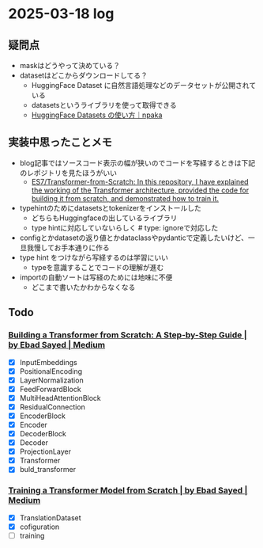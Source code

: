 # 2025-03-18 log

## 疑問点
- maskはどうやって決めている？
- datasetはどこからダウンロードしてる？
    - HuggingFace Dataset に自然言語処理などのデータセットが公開されている
    - datasetsというライブラリを使って取得できる
    - [HuggingFace Datasets の使い方｜npaka](https://note.com/npaka/n/n23b84c95faca)

## 実装中思ったことメモ
- blog記事ではソースコード表示の幅が狭いのでコードを写経するときは下記のレポジトリを見たほうがいい
    - [ES7/Transformer-from-Scratch: In this repository, I have explained the working of the Transformer architecture, provided the code for building it from scratch, and demonstrated how to train it.](https://github.com/ES7/Transformer-from-Scratch/tree/main)
- typehintのためにdatasetsとtokenizerをインストールした
    - どちらもHuggingfaceの出しているライブラリ
    - type hintに対応していないらしく # type: ignoreで対応した
- configとかdatasetの返り値とかdataclassやpydanticで定義したいけど、一旦我慢してお手本通りに作る
- type hint をつけながら写経するのは学習にいい
    - typeを意識することでコードの理解が進む
- importの自動ソートは写経のためには地味に不便
    - どこまで書いたかわからなくなる

## Todo
### [Building a Transformer from Scratch: A Step-by-Step Guide | by Ebad Sayed | Medium](https://medium.com/@sayedebad.777/building-a-transformer-from-scratch-a-step-by-step-guide-a3df0aeb7c9a)
- [x] InputEmbeddings
- [x] PositionalEncoding
- [x] LayerNormalization
- [x] FeedForwardBlock
- [x] MultiHeadAttentionBlock
- [x] ResidualConnection
- [x] EncoderBlock
- [x] Encoder
- [x] DecoderBlock
- [x] Decoder
- [x] ProjectionLayer
- [x] Transformer
- [x] buld_transformer

### [Training a Transformer Model from Scratch | by Ebad Sayed | Medium](https://medium.com/@sayedebad.777/training-a-transformer-model-from-scratch-25bb270f5888)
- [x] TranslationDataset
- [x] cofiguration
- [ ] training